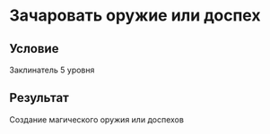# Зачаровать оружие или доспех
## Условие
Заклинатель 5 уровня
## Результат
Создание магического оружия или доспехов